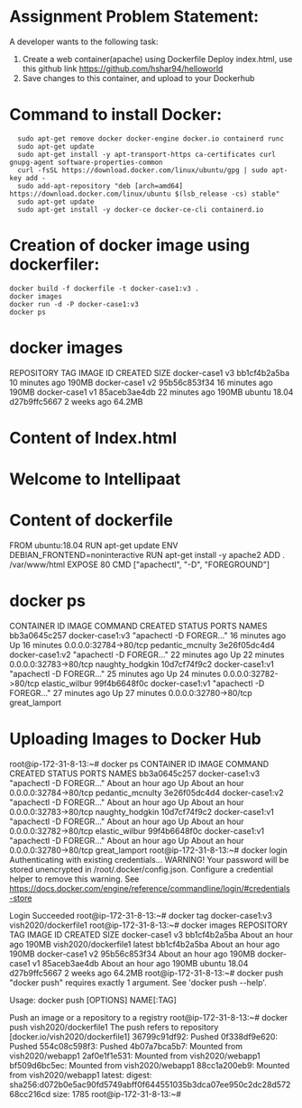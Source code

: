 Assignment
Problem Statement:
====================

A developer wants to the following task:
1. Create a web container(apache) using Dockerfile
Deploy index.html, use this github link https://github.com/hshar94/helloworld
2. Save changes to this container, and upload to your Dockerhub


Command to install Docker:
==========================
    
      sudo apt-get remove docker docker-engine docker.io containerd runc
      sudo apt-get update
      sudo apt-get install -y apt-transport-https ca-certificates curl gnupg-agent software-properties-common
      curl -fsSL https://download.docker.com/linux/ubuntu/gpg | sudo apt-key add -
      sudo add-apt-repository "deb [arch=amd64] https://download.docker.com/linux/ubuntu $(lsb_release -cs) stable"
      sudo apt-get update
      sudo apt-get install -y docker-ce docker-ce-cli containerd.io

Creation of docker image using dockerfiler:   
===========================================

    docker build -f dockerfile -t docker-case1:v3 .
    docker images
    docker run -d -P docker-case1:v3
    docker ps

docker images
=============

REPOSITORY          TAG                 IMAGE ID            CREATED             SIZE
docker-case1        v3                  bb1cf4b2a5ba        10 minutes ago      190MB
docker-case1        v2                  95b56c853f34        16 minutes ago      190MB
docker-case1        v1                  85aceb3ae4db        22 minutes ago      190MB
ubuntu              18.04               d27b9ffc5667        2 weeks ago         64.2MB

Content of Index.html
=======================

<html>
<body>
<h1>Welcome to Intellipaat </h1>
</body>
</html>

Content of dockerfile
=====================

FROM ubuntu:18.04
RUN apt-get update
ENV DEBIAN_FRONTEND=noninteractive
RUN apt-get install -y apache2
ADD . /var/www/html
EXPOSE 80 
CMD ["apachectl", "-D", "FOREGROUND"] 

docker ps 
===================

CONTAINER ID        IMAGE               COMMAND                  CREATED             STATUS              PORTS                   NAMES
bb3a0645c257        docker-case1:v3     "apachectl -D FOREGR…"   16 minutes ago      Up 16 minutes       0.0.0.0:32784->80/tcp   pedantic_mcnulty
3e26f05dc4d4        docker-case1:v2     "apachectl -D FOREGR…"   22 minutes ago      Up 22 minutes       0.0.0.0:32783->80/tcp   naughty_hodgkin
10d7cf74f9c2        docker-case1:v1     "apachectl -D FOREGR…"   25 minutes ago      Up 24 minutes       0.0.0.0:32782->80/tcp   elastic_wilbur
99f4b6648f0c        docker-case1:v1     "apachectl -D FOREGR…"   27 minutes ago      Up 27 minutes       0.0.0.0:32780->80/tcp   great_lamport

Uploading Images to Docker Hub
==================================

root@ip-172-31-8-13:~# docker ps
CONTAINER ID        IMAGE               COMMAND                  CREATED             STATUS              PORTS                   NAMES
bb3a0645c257        docker-case1:v3     "apachectl -D FOREGR…"   About an hour ago   Up About an hour    0.0.0.0:32784->80/tcp   pedantic_mcnulty
3e26f05dc4d4        docker-case1:v2     "apachectl -D FOREGR…"   About an hour ago   Up About an hour    0.0.0.0:32783->80/tcp   naughty_hodgkin
10d7cf74f9c2        docker-case1:v1     "apachectl -D FOREGR…"   About an hour ago   Up About an hour    0.0.0.0:32782->80/tcp   elastic_wilbur
99f4b6648f0c        docker-case1:v1     "apachectl -D FOREGR…"   About an hour ago   Up About an hour    0.0.0.0:32780->80/tcp   great_lamport
root@ip-172-31-8-13:~# docker login
Authenticating with existing credentials...
WARNING! Your password will be stored unencrypted in /root/.docker/config.json.
Configure a credential helper to remove this warning. See
https://docs.docker.com/engine/reference/commandline/login/#credentials-store

Login Succeeded
root@ip-172-31-8-13:~# docker tag docker-case1:v3 vish2020/dockerfile1
root@ip-172-31-8-13:~# docker images
REPOSITORY             TAG                 IMAGE ID            CREATED             SIZE
docker-case1           v3                  bb1cf4b2a5ba        About an hour ago   190MB
vish2020/dockerfile1   latest              bb1cf4b2a5ba        About an hour ago   190MB
docker-case1           v2                  95b56c853f34        About an hour ago   190MB
docker-case1           v1                  85aceb3ae4db        About an hour ago   190MB
ubuntu                 18.04               d27b9ffc5667        2 weeks ago         64.2MB
root@ip-172-31-8-13:~# docker push
"docker push" requires exactly 1 argument.
See 'docker push --help'.

Usage:  docker push [OPTIONS] NAME[:TAG]

Push an image or a repository to a registry
root@ip-172-31-8-13:~# docker push vish2020/dockerfile1
The push refers to repository [docker.io/vish2020/dockerfile1]
36799c91df92: Pushed
0f338df9e620: Pushed
554c08c598f3: Pushed
4b07a7bca5b7: Mounted from vish2020/webapp1
2af0e1f1e531: Mounted from vish2020/webapp1
bf509d6bc5ec: Mounted from vish2020/webapp1
88cc1a200eb9: Mounted from vish2020/webapp1
latest: digest: sha256:d072b0e5ac90fd5749abff0f644551035b3dca07ee950c2dc28d57268cc216cd size: 1785
root@ip-172-31-8-13:~#

